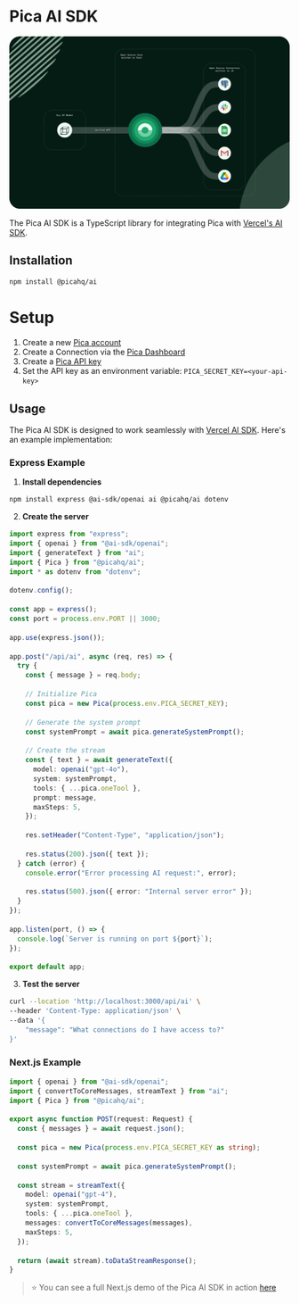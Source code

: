# Pica AI SDK

![Pica OneTool](./onetool.svg)

The Pica AI SDK is a TypeScript library for integrating Pica with [Vercel's AI SDK](https://www.npmjs.com/package/ai).

## Installation

```bash
npm install @picahq/ai
```

# Setup

1. Create a new [Pica account](https://app.picaos.com)
2. Create a Connection via the [Pica Dashboard](https://app.picaos.com/connections)
3. Create a [Pica API key](https://app.picaos.com/settings/api-keys)
4. Set the API key as an environment variable: `PICA_SECRET_KEY=<your-api-key>`


## Usage

The Pica AI SDK is designed to work seamlessly with [Vercel AI SDK](https://www.npmjs.com/package/ai). Here's an example implementation:

### Express Example

1. **Install dependencies**

```bash
npm install express @ai-sdk/openai ai @picahq/ai dotenv
```

2. **Create the server**

```typescript
import express from "express";
import { openai } from "@ai-sdk/openai";
import { generateText } from "ai";
import { Pica } from "@picahq/ai";
import * as dotenv from "dotenv";

dotenv.config();

const app = express();
const port = process.env.PORT || 3000;

app.use(express.json());

app.post("/api/ai", async (req, res) => {
  try {
    const { message } = req.body;

    // Initialize Pica
    const pica = new Pica(process.env.PICA_SECRET_KEY);

    // Generate the system prompt
    const systemPrompt = await pica.generateSystemPrompt();

    // Create the stream
    const { text } = await generateText({
      model: openai("gpt-4o"),
      system: systemPrompt,
      tools: { ...pica.oneTool },
      prompt: message,
      maxSteps: 5,
    });

    res.setHeader("Content-Type", "application/json");
    
    res.status(200).json({ text });
  } catch (error) {
    console.error("Error processing AI request:", error);

    res.status(500).json({ error: "Internal server error" });
  }
});

app.listen(port, () => {
  console.log(`Server is running on port ${port}`);
});

export default app;
```

3. **Test the server**

```bash
curl --location 'http://localhost:3000/api/ai' \
--header 'Content-Type: application/json' \
--data '{
    "message": "What connections do I have access to?"
}'
```

### Next.js Example

```typescript
import { openai } from "@ai-sdk/openai";
import { convertToCoreMessages, streamText } from "ai";
import { Pica } from "@picahq/ai";

export async function POST(request: Request) {
  const { messages } = await request.json();

  const pica = new Pica(process.env.PICA_SECRET_KEY as string);

  const systemPrompt = await pica.generateSystemPrompt();

  const stream = streamText({
    model: openai("gpt-4"),
    system: systemPrompt,
    tools: { ...pica.oneTool },
    messages: convertToCoreMessages(messages),
    maxSteps: 5,
  });

  return (await stream).toDataStreamResponse();
}
```

> ⭐️ You can see a full Next.js demo of the Pica AI SDK in action [here](https://github.com/picahq/onetool-demo)


